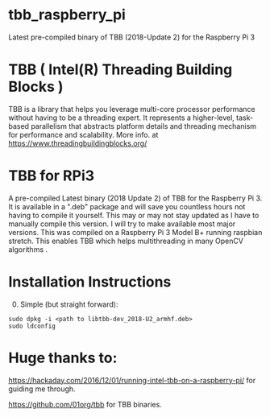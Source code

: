# tbb_raspberry_pi
Latest pre-compiled binary of TBB (2018-Update 2) for the Raspberry Pi 3

# TBB ( Intel(R) Threading Building Blocks )
TBB is a library that helps you leverage multi-core processor performance without having to be a threading expert. It represents a higher-level, task-based parallelism that abstracts platform details and threading mechanism for performance and scalability.
More info. at https://www.threadingbuildingblocks.org/

# TBB for RPi3
A pre-compiled Latest binary (2018 Update 2) of TBB for the Raspberry Pi 3. It is available in a ".deb" package and will save you countless hours not having to compile it yourself.  This may or may not stay updated as I have to manually compile this version.  I will try to make available most major versions.  This was compiled on a Raspberry Pi 3 Model B+ running raspbian stretch.  This enables TBB which helps multithreading in many OpenCV algorithms .

# Installation Instructions
0) Simple (but straight forward):
  ```
sudo dpkg -i <path to libtbb-dev_2018-U2_armhf.deb>
sudo ldconfig
  ```
# Huge thanks to:
https://hackaday.com/2016/12/01/running-intel-tbb-on-a-raspberry-pi/ for guiding me through.

https://github.com/01org/tbb for TBB binaries.
